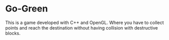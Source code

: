 # Go-Green
This is a game developed with C++ and OpenGL. Where you have to collect points and reach the destination without having collision with destructive blocks.
